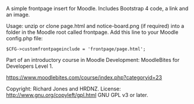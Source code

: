 A simple frontpage insert for Moodle.  Includes Bootstrap 4 code, a link and an image.  

Usage: unzip or clone page.html and notice-board.png (if required) into a folder in the Moodle root called frontpage.
Add this line to your Moodle config.php file:

    $CFG->customfrontpageinclude = 'frontpage/page.html';

Part of an introductory course in Moodle Development: MoodleBites for Developers Level 1.

https://www.moodlebites.com/course/index.php?categoryid=23

Copyright: Richard Jones and HRDNZ.
License: http://www.gnu.org/copyleft/gpl.html GNU GPL v3 or later.
